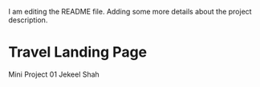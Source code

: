 I am editing the README file. Adding some more details about the project description.
# Travel Landing Page
Mini Project 01
Jekeel Shah

